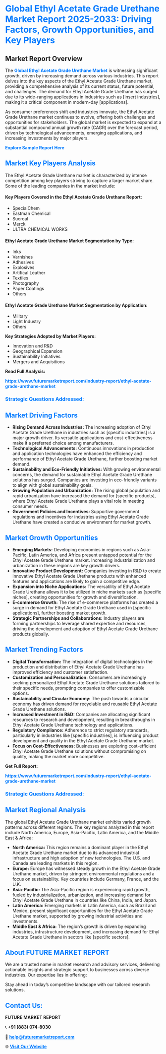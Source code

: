 <h1 style="color: #007BFF;">Global Ethyl Acetate Grade Urethane Market Report 2025-2033: Driving Factors, Growth Opportunities, and Key Players</h1>

<section id="overview">
<h2>Market Report Overview</h2>
<p>The <a href="https://www.futuremarketreport.com/industry-report/ethyl-acetate-grade-urethane-market" style="color: #007BFF; text-decoration: none;"><strong>Global Ethyl Acetate Grade Urethane Market</strong></a> is witnessing significant growth, driven by increasing demand across various industries. This report delves into the key aspects of the Ethyl Acetate Grade Urethane market, providing a comprehensive analysis of its current status, future potential, and challenges. The demand for Ethyl Acetate Grade Urethane has surged due to its wide-ranging applications in industries such as [insert industries], making it a critical component in modern-day [applications].</p>
<p>As consumer preferences shift and industries innovate, the Ethyl Acetate Grade Urethane market continues to evolve, offering both challenges and opportunities for stakeholders. The global market is expected to expand at a substantial compound annual growth rate (CAGR) over the forecast period, driven by technological advancements, emerging applications, and increasing investments by major players.</p>
</section>

<section id="overview">
<p><a href="https://www.futuremarketreport.com/request-sample/reportId=61371" style="color: #007BFF; text-decoration: none;"><strong>Explore Sample Report Here</strong></a></p>
</section>

<section id="key-players">
<h2 style="color: #007BFF;">Market Key Players Analysis</h2>
<p>The Ethyl Acetate Grade Urethane market is characterized by intense competition among key players striving to capture a larger market share. Some of the leading companies in the market include:</p>
<h4>Key Players Covered in the Ethyl Acetate Grade Urethane Report:</h4>
<ul><li>SpecialChem</li><li>Eastman Chemical</li><li>Sucroal</li><li>Merck</li><li>ULTRA CHEMICAL WORKS</li></ul>
<h4>Ethyl Acetate Grade Urethane Market Segmentation by Type:</h4>
<ul><li>Inks</li><li>Varnishes</li><li>Adhesives</li><li>Explosives</li><li>Artifical Leather</li><li>Textiles</li><li>Photography</li><li>Paper Coatings</li><li>Others</li></ul>

<h4>Ethyl Acetate Grade Urethane Market Segmentation by Application:</h4>
<ul><li>Military</li><li>Light Industry</li><li>Others</li></ul>
<p><strong>Key Strategies Adopted by Market Players:</strong></p>
<ul>
<li>Innovation and R&D</li>
<li>Geographical Expansion</li>
<li>Sustainability Initiatives</li>
<li>Mergers and Acquisitions</li>
</ul>
</section>

<section>
<p><strong>Read Full Analysis: </strong></p><a href="https://www.futuremarketreport.com/industry-report/ethyl-acetate-grade-urethane-market" style="color: #007BFF; text-decoration: none;"><strong>https://www.futuremarketreport.com/industry-report/ethyl-acetate-grade-urethane-market</strong></a>
<h3 style="color: #007BFF;">Strategic Questions Addressed:</h3>
</section>

<section id="driving-factors">
<h2 style="color: #007BFF;">Market Driving Factors</h2>
<ul>
<li><strong>Rising Demand Across Industries:</strong> The increasing adoption of Ethyl Acetate Grade Urethane in industries such as [specific industries] is a major growth driver. Its versatile applications and cost-effectiveness make it a preferred choice among manufacturers.</li>
<li><strong>Technological Advancements:</strong> Continuous innovations in production and application technologies have enhanced the efficiency and performance of Ethyl Acetate Grade Urethane, further boosting market demand.</li>
<li><strong>Sustainability and Eco-Friendly Initiatives:</strong> With growing environmental concerns, the demand for sustainable Ethyl Acetate Grade Urethane solutions has surged. Companies are investing in eco-friendly variants to align with global sustainability goals.</li>
<li><strong>Growing Population and Urbanization:</strong> The rising global population and rapid urbanization have increased the demand for [specific products], where Ethyl Acetate Grade Urethane plays a vital role in meeting consumer needs.</li>
<li><strong>Government Policies and Incentives:</strong> Supportive government regulations and incentives for industries using Ethyl Acetate Grade Urethane have created a conducive environment for market growth.</li>
</ul>
</section>

<section id="growth-opportunities">
<h2 style="color: #007BFF;">Market Growth Opportunities</h2>
<ul>
<li><strong>Emerging Markets:</strong> Developing economies in regions such as Asia-Pacific, Latin America, and Africa present untapped potential for the Ethyl Acetate Grade Urethane market. Increasing industrialization and urbanization in these regions are key growth drivers.</li>
<li><strong>Innovative Product Development:</strong> Companies investing in R&D to create innovative Ethyl Acetate Grade Urethane products with enhanced features and applications are likely to gain a competitive edge.</li>
<li><strong>Expansion into Niche Applications:</strong> The versatility of Ethyl Acetate Grade Urethane allows it to be utilized in niche markets such as [specific niches], creating opportunities for growth and diversification.</li>
<li><strong>E-commerce Growth:</strong> The rise of e-commerce platforms has created a surge in demand for Ethyl Acetate Grade Urethane used in [specific applications], further boosting market growth.</li>
<li><strong>Strategic Partnerships and Collaborations:</strong> Industry players are forming partnerships to leverage shared expertise and resources, driving the development and adoption of Ethyl Acetate Grade Urethane products globally.</li>
</ul>
</section>

<section id="trending-factors">
<h2 style="color: #007BFF;">Market Trending Factors</h2>
<ul>
<li><strong>Digital Transformation:</strong> The integration of digital technologies in the production and distribution of Ethyl Acetate Grade Urethane has improved efficiency and customer satisfaction.</li>
<li><strong>Customization and Personalization:</strong> Consumers are increasingly seeking personalized Ethyl Acetate Grade Urethane solutions tailored to their specific needs, prompting companies to offer customizable options.</li>
<li><strong>Sustainability and Circular Economy:</strong> The push towards a circular economy has driven demand for recyclable and reusable Ethyl Acetate Grade Urethane solutions.</li>
<li><strong>Increased Investment in R&D:</strong> Companies are allocating significant resources to research and development, resulting in breakthroughs in Ethyl Acetate Grade Urethane technology and applications.</li>
<li><strong>Regulatory Compliance:</strong> Adherence to strict regulatory standards, particularly in industries like [specific industries], is influencing product development and quality in the Ethyl Acetate Grade Urethane market.</li>
<li><strong>Focus on Cost-Effectiveness:</strong> Businesses are exploring cost-efficient Ethyl Acetate Grade Urethane solutions without compromising on quality, making the market more competitive.</li>
</ul>
</section>

<section>
<p><strong>Get Full Report: </strong></p><a href="https://www.futuremarketreport.com/industry-report/ethyl-acetate-grade-urethane-market" style="color: #007BFF; text-decoration: none;"><strong>https://www.futuremarketreport.com/industry-report/ethyl-acetate-grade-urethane-market</strong></a>
<h3 style="color: #007BFF;">Strategic Questions Addressed:</h3>
</section>


<section id="regional-analysis">
<h2 style="color: #007BFF;">Market Regional Analysis</h2>
<p>The global Ethyl Acetate Grade Urethane market exhibits varied growth patterns across different regions. The key regions analyzed in this report include North America, Europe, Asia-Pacific, Latin America, and the Middle East & Africa:</p>
<ul>
<li><strong>North America:</strong> This region remains a dominant player in the Ethyl Acetate Grade Urethane market due to its advanced industrial infrastructure and high adoption of new technologies. The U.S. and Canada are leading markets in this region.</li>
<li><strong>Europe:</strong> Europe has witnessed steady growth in the Ethyl Acetate Grade Urethane market, driven by stringent environmental regulations and a focus on sustainability. Key countries include Germany, France, and the U.K.</li>
<li><strong>Asia-Pacific:</strong> The Asia-Pacific region is experiencing rapid growth, fueled by industrialization, urbanization, and increasing demand for Ethyl Acetate Grade Urethane in countries like China, India, and Japan.</li>
<li><strong>Latin America:</strong> Emerging markets in Latin America, such as Brazil and Mexico, present significant opportunities for the Ethyl Acetate Grade Urethane market, supported by growing industrial activities and investments.</li>
<li><strong>Middle East & Africa:</strong> The region’s growth is driven by expanding industries, infrastructure development, and increasing demand for Ethyl Acetate Grade Urethane in sectors like [specific sectors].</li>
</ul>
</section>

<footer>
<h2 style="color: #007BFF;">About FUTURE MARKET REPORT</h2>
<p>We are a trusted name in market research and advisory services, delivering actionable insights and strategic support to businesses across diverse industries. Our expertise lies in offering:</p>

<p>Stay ahead in today’s competitive landscape with our tailored research solutions.</p>

<h2 style="color: #007BFF;">Contact Us:</h2>
<p><strong>FUTURE MARKET REPORT</strong></p>
<p>📞 <strong>+91 (883) 074-8030</strong></p>
<p>📧 <strong><a href="mailto:help@futuremarketreport.com" style="color: #007BFF;">help@futuremarketreport.com</a></strong></p>
<p>🌐 <strong><a href="https://www.futuremarketreport.com/" style="color: #007BFF;">Visit Our Website</a></strong></p>
</footer>